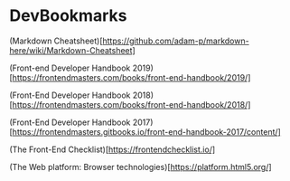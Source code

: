 # DevBookmarks

(Markdown Cheatsheet)[https://github.com/adam-p/markdown-here/wiki/Markdown-Cheatsheet]

(Front-end Developer Handbook 2019)[https://frontendmasters.com/books/front-end-handbook/2019/]

(Front-End Developer Handbook 2018)[https://frontendmasters.com/books/front-end-handbook/2018/]

(Front-End Developer Handbook 2017)[https://frontendmasters.gitbooks.io/front-end-handbook-2017/content/]

(The Front-End Checklist)[https://frontendchecklist.io/]

(The Web platform: Browser technologies)[https://platform.html5.org/]
